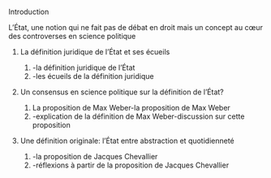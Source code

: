 Introduction

L’État, une notion qui ne fait pas de débat en droit mais un concept au cœur des controverses en science politique

1. La définition juridique de l’État et ses écueils
	1. -la définition juridique de l’État
	2. -les écueils de la définition juridique

1. Un consensus en science politique sur la définition de l’État? 
	1. La proposition de Max Weber-la proposition de Max Weber
	2. -explication de la définition de Max Weber-discussion sur cette proposition

2. Une définition originale: l’État entre abstraction et quotidienneté
	1. -la proposition de Jacques Chevallier 
	2. -réflexions à partir de la proposition de Jacques Chevallier